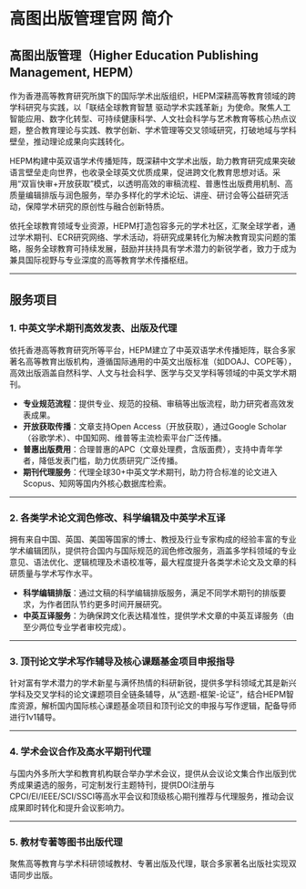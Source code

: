 # 高图出版管理官网 简介

## 高图出版管理（Higher Education Publishing Management, HEPM）

作为香港高等教育研究所旗下的国际学术出版组织，HEPM深耕高等教育领域的跨学科研究与实践，以「联结全球教育智慧 驱动学术实践革新」为使命。聚焦人工智能应用、数字化转型、可持续健康科学、人文社会科学与艺术教育等核心热点议题，整合教育理论与实践、教学创新、学术管理等交叉领域研究，打破地域与学科壁垒，推动理论成果向实践转化。

HEPM构建中英双语学术传播矩阵，既深耕中文学术出版，助力教育研究成果突破语言壁垒走向世界，也收录全球英文优质成果，促进跨文化教育思想对话。采用“双盲快审+开放获取”模式，以透明高效的审稿流程、普惠性出版费用机制、高质量编辑排版与润色服务，举办多样化的学术论坛、讲座、研讨会等公益研究活动，保障学术研究的原创性与融合创新特质。

依托全球教育领域专业资源，HEPM打造包容多元的学术社区，汇聚全球学者，通过学术期刊、ECR研究网络、学术活动，将研究成果转化为解决教育现实问题的策略，服务全球教育可持续发展，鼓励并扶持具有学术潜力的新锐学者，致力于成为兼具国际视野与专业深度的高等教育学术传播枢纽。

---

## 服务项目

### 1. 中英文学术期刊高效发表、出版及代理

依托香港高等教育研究所等平台，HEPM建立了中英双语学术传播矩阵，联合多家著名高等教育出版机构，遵循国际通用的中英文出版标准（如DOAJ、COPE等），高效出版涵盖自然科学、人文与社会科学、医学与交叉学科等领域的中英文学术期刊。

- **专业规范流程**：提供专业、规范的投稿、审稿等出版流程，助力研究者高效发表成果。
- **开放获取传播**：文章支持Open Access（开放获取），通过Google Scholar（谷歌学术）、中国知网、维普等主流检索平台广泛传播。
- **普惠出版费用**：合理普惠的APC（文章处理费，含版面费），支持中青年学者，降低发表门槛，助力优质研究广泛传播。
- **期刊代理服务**：代理全球30+中英文学术期刊，助力符合标准的论文进入Scopus、知网等国内外核心数据库检索。

---

### 2. 各类学术论文润色修改、科学编辑及中英学术互译

拥有来自中国、英国、美国等国家的博士、教授及行业专家构成的经验丰富的专业学术编辑团队，提供符合国内与国际规范的润色修改服务，涵盖多学科领域的专业意见、语法优化、逻辑梳理及术语校准等，最大程度提升各类学术论文及文章的科研质量与学术写作水平。

- **科学编辑排版**：通过文稿的科学编辑排版服务，满足不同学术期刊的排版要求，为作者团队节约更多时间开展研究。
- **中英互译服务**：为确保跨文化表达精准性，提供学术文章的中英互译服务（由至少两位专业学者审校完成）。

---

### 3. 顶刊论文学术写作辅导及核心课题基金项目申报指导

针对富有学术潜力的学术新星与满怀热情的科研新锐，提供多学科领域尤其是新兴学科及交叉学科的论文课题项目全链条辅导，从“选题-框架-论证”，结合HEPM智库资源，解析国内国际核心课题基金项目和顶刊论文的申报与写作逻辑，配备导师进行1v1辅导。

---

### 4. 学术会议合作及高水平期刊代理

与国内外多所大学和教育机构联合举办学术会议，提供从会议论文集合作出版到优秀成果遴选的服务，可定制发行主题特刊，提供DOI注册与CPCI/EI/IEEE/SCI/SSCI等高水平会议和顶级核心期刊推荐与代理服务，推动会议成果即时转化和提升会议影响力。

---

### 5. 教材专著等图书出版代理

聚焦高等教育与学术科研领域教材、专著出版及代理，联合多家著名出版社实现双语同步出版。